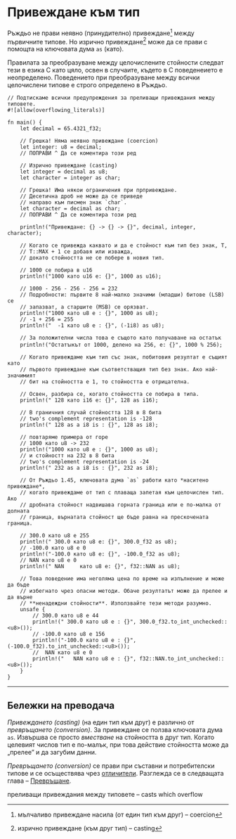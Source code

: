 # Привеждане към тип

Ръждьо не прави неявно (принудително) привеждане[^coercion] между първичните типове. Но
изрично привеждане[^casting] може да се прави с помощта на ключовата дума `as` (като).

Правилата за преобразуване между целочислените стойности следват тези в езика C като
цяло, освен в случаите, където в C поведенеието е неопределено. Поведението при
преобразуване между всички целочислени типове е строго определено в Ръждьо.

```rust,editable,ignore,mdbook-runnable
// Подтискаме всички предупреждения за преливащи привеждания между типовете.
#![allow(overflowing_literals)]

fn main() {
    let decimal = 65.4321_f32;

    // Грешка! Няма неявно привеждане (coercion)
    let integer: u8 = decimal;
    // ПОПРАВИ ^ Да се коментира този ред

    // Изрично привеждане (casting)
    let integer = decimal as u8;
    let character = integer as char;

    // Грешка! Има някои ограничения при прпривеждане.
    // Десетична дроб не може да се приведе
    // направо към писмен знак `char`.
    let character = decimal as char;
    // ПОПРАВИ ^ Да се коментира този ред

    println!("Привеждане: {} -> {} -> {}", decimal, integer, character);

    // Когато се привежда каквато и да е стойност към тип без знак, T,
    // T::MAX + 1 се добавя или изважда,
    // докато стойността не се побере в новия тип.

    // 1000 се побира в u16
    println!("1000 като u16 е: {}", 1000 as u16);

    // 1000 - 256 - 256 - 256 = 232
    // Подробности: първите 8 най-малко значими (младши) битове (LSB) се
    // запазват, а старшите (MSB) се орязват.
    println!("1000 като u8 е : {}", 1000 as u8);
    // -1 + 256 = 255
    println!("  -1 като u8 е : {}", (-1i8) as u8);

    // За положителни числа това е същото като получаване на остатък
    println!("Остатꙑкът от 1000, делено на 256, е: {}", 1000 % 256);

    // Когато привеждаме към тип със знак, побитовия резултат е същият като
    // първото привеждане към съответстващия тип без знак. Ако най-значимият
    // бит на стойността е 1, то стойността е отрицателна.

    // Освен, разбира се, когато стойността се побира в типа.
    println!(" 128 като i16 е: {}", 128 as i16);

    // В граничния случай стойността 128 в 8 бита
    // two's complement representation is -128
    println!(" 128 as a i8 is : {}", 128 as i8);

    // повтаряме примера от горе
    // 1000 като u8 -> 232
    println!("1000 като u8 е : {}", 1000 as u8);
    // и стойностт на 232 в 8 бита
    // two's complement representation is -24
    println!(" 232 as a i8 is : {}", 232 as i8);

    // От Ръждьо 1.45, ключовата дума `as` работи като *наситено привеждане*,
    // когато привеждаме от тип с плаваща запетая към целочислен тип. Ако
    // дробната стойност надвишава горната граница или е по-малка от долната
    // граница, върнатата стойност ще бъде равна на прескочената граница.

    // 300.0 като u8 е 255
    println!(" 300.0 като u8 е: {}", 300.0_f32 as u8);
    // -100.0 като u8 е 0
    println!("-100.0 като u8 е: {}", -100.0_f32 as u8);
    // NAN като u8 е 0
    println!(" NAN     като u8 е: {}", f32::NAN as u8);

    // Това поведение има неголяма цена по време на изпълнение и може да бъде
    // избегнато чрез опасни методи. Обаче резултатът може да прелее и да върне
    // **ненадеждни стойности**. Използвайте тези методи разумно.
    unsafe {
        // 300.0 като u8 е 44
        println!(" 300.0 като u8 е : {}", 300.0_f32.to_int_unchecked::<u8>());
        // -100.0 като u8 е 156
        println!("-100.0 като u8 е : {}", (-100.0_f32).to_int_unchecked::<u8>());
        //  NAN като u8 е 0
        println!("   NAN като u8 е : {}", f32::NAN.to_int_unchecked::<u8>());
    }
}
```

---
## Бележки на преводача

*Привеждането (casting)* (на един тип към друг) е различно от *превръщането
(conversion)*. За привеждане се ползва ключовата дума `as`. Извършва се просто
*вместване* на стойността в друг тип. Когато целевият числов тип е по-малък,
при това действие стойността може да „прелее” и да загубим данни.

*Превръщането (conversion)* се прави при съставни и потребителски типове и се
осъществява чрез [отличители][traits]. Разглежда се в следващата глава –
[Превръщане][conversion].


преливащи привеждания между типовете – casts which overflow

[^coercion]: мълчаливо привеждане насила (от един тип към друг) – coercion 

[^casting]: изрично привеждане (към друг тип) – casting

[traits]: ../../trait.md
[conversion]: ../../conversion.md
